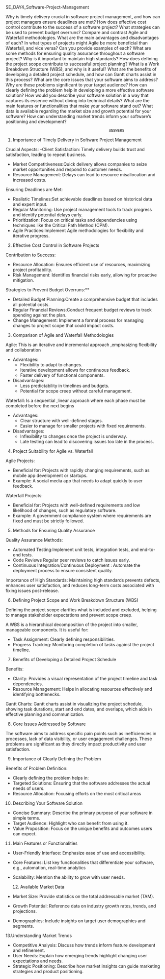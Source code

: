 SE_DAY4_Software-Project-Management

Why is timely delivery crucial in software project management, and how can project managers ensure deadlines are met?
How does effective cost control contribute to the success of a software project? What strategies can be used to prevent budget overruns?
Compare and contrast Agile and Waterfall methodologies. What are the main advantages and disadvantages of each?
In what types of projects might Agile be more beneficial than Waterfall, and vice versa? Can you provide examples of each?
What are some methods for ensuring quality assurance throughout a software project? Why is it important to maintain high standards?
How does defining the project scope contribute to successful project planning? What is a Work Breakdown Structure (WBS), and why is it useful?
What are the benefits of developing a detailed project schedule, and how can Gantt charts assist in this process?
What are the core issues that your software aims to address? Why are these problems significant to your target audience?
How can clearly defining the problem help in developing a more effective software solution?
How would you describe your software solution in a way that captures its essence without diving into technical details?
What are the main features or functionalities that make your software stand out?
What data is available regarding the market size and growth potential for your software?
How can understanding market trends inform your software’s positioning and development?

                                                   ANSWERS
 1. Importance of Timely Delivery in Software Project Management

Crucial Aspects:
-Client Satisfaction: Timely delivery builds trust and satisfaction, leading to repeat business.
- Market Competitiveness:Quick delivery allows companies to seize market opportunities and respond to customer needs.
- Resource Management: Delays can lead to resource misallocation and increased costs.

Ensuring Deadlines are Met:
- Realistic Timelines:Set achievable deadlines based on historical data and expert input.
- Regular Monitoring: Use project management tools to track progress and identify potential delays early.
- Prioritization: Focus on critical tasks and dependencies using techniques like the Critical Path Method (CPM).
- Agile Practices:Implement Agile methodologies for flexibility and iterative progress.

2. Effective Cost Control in Software Projects

Contribution to Success:
- Resource Allocation: Ensures efficient use of resources, maximizing project profitability.
- Risk Management: Identifies financial risks early, allowing for proactive mitigation.

Strategies to Prevent Budget Overruns:**
- Detailed Budget Planning:Create a comprehensive budget that includes all potential costs.
- Regular Financial Reviews:Conduct frequent budget reviews to track spending against the plan.
- Change Management: Implement a formal process for managing changes to project scope that could impact costs.

3. Comparison of Agile and Waterfall Methodologies

Agile:
This is an iterative and incremental approach ,emphasizing flexibility and collaboration 
- Advantages:
  - Flexibility to adapt to changes.
  - Iterative development allows for continuous feedback.
  - Faster delivery of functional components.
- Disadvantages:
  - Less predictability in timelines and budgets.
  - Potential for scope creep without careful management.

Waterfall:
Is a sequential ,linear approach where each phase must be completed before the next begins
- Advantages:
  - Clear structure with well-defined stages.
  - Easier to manage for smaller projects with fixed requirements.
- Disadvantages:
  - Inflexibility to changes once the project is underway.
  - Late testing can lead to discovering issues too late in the process.

 4. Project Suitability for Agile vs. Waterfall

Agile Projects:
- Beneficial for: Projects with rapidly changing requirements, such as mobile app development or startups.
- Example: A social media app that needs to adapt quickly to user feedback.

Waterfall Projects:
- Beneficial for: Projects with well-defined requirements and low likelihood of changes, such as regulatory software.
- Example: A government compliance system where requirements are fixed and must be strictly followed.

 5. Methods for Ensuring Quality Assurance

Quality Assurance Methods:
- Automated Testing:Implement unit tests, integration tests, and end-to-end tests.
- Code Reviews Regular peer reviews to catch issues early.
- Continuous Integration/Continuous Deployment : Automate the deployment process to ensure consistent quality.

Importance of High Standards:
Maintaining high standards prevents defects, enhances user satisfaction, and reduces long-term costs associated with fixing issues post-release.

6. Defining Project Scope and Work Breakdown Structure (WBS)


Defining the project scope clarifies what is included and excluded, helping to manage stakeholder expectations and prevent scope creep.


A WBS is a hierarchical decomposition of the project into smaller, manageable components. It is useful for:
- Task Assignment: Clearly defining responsibilities.
- Progress Tracking: Monitoring completion of tasks against the project timeline.

 7. Benefits of Developing a Detailed Project Schedule

Benefits:
- Clarity: Provides a visual representation of the project timeline and task dependencies.
- Resource Management: Helps in allocating resources effectively and identifying bottlenecks.

Gantt Charts:
Gantt charts assist in visualizing the project schedule, showing task durations, start and end dates, and overlaps, which aids in effective planning and communication.

8. Core Issues Addressed by Software


The software aims to address specific pain points such as inefficiencies in processes, lack of data visibility, or user engagement challenges. These problems are significant as they directly impact productivity and user satisfaction.

9. Importance of Clearly Defining the Problem

Benefits of Problem Definition:
- Clearly defining the problem helps in:
- Targeted Solutions: Ensuring that the software addresses the actual needs of users.
- Resource Allocation: Focusing efforts on the most critical areas


10. Describing Your Software Solution
- Concise Summary: Describe the primary purpose of your software in simple terms.
- Target Audience: Highlight who can benefit from using it.
- Value Proposition: Focus on the unique benefits and outcomes users can expect.

 11. Main Features or Functionalities
- User-Friendly Interface: Emphasize ease of use and accessibility.
- Core Features: List key functionalities that differentiate your software, e.g., automation, real-time analytics
- Scalability: Mention the ability to grow with user needs.


  12. Available Market Data
- Market Size: Provide statistics on the total addressable market (TAM).
- Growth Potential: Reference data on industry growth rates, trends, and projections.
- Demographics: Include insights on target user demographics and segments.

13.Understanding Market Trends
- Competitive Analysis: Discuss how trends inform feature development and refinement.
- User Needs: Explain how emerging trends highlight changing user expectations and needs.
- Strategic Positioning: Describe how market insights can guide marketing strategies and product positioning.
